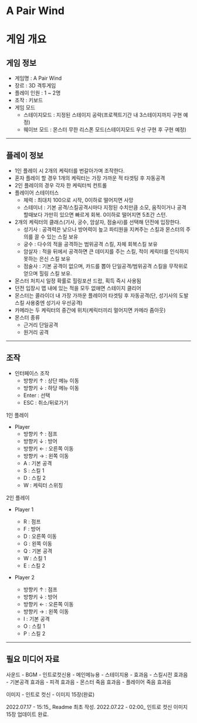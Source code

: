 # A Pair Wind

게임 개요
=========
게임 정보
---------
- 게임명 : A Pair Wind
- 장르 : 3D 격투게임
- 플레이 인원 : 1 ~ 2명
- 조작 : 키보드
- 게임 모드 
  - 스테이지모드 : 지정된 스테이지 공략(프로젝트기간 내 3스테이지까지 구현 예정)
  - 웨이브 모드 : 몬스터 무한 리스폰 모드(스테이지모드 우선 구현 후 구현 예정)
-------
플레이 정보
--------
- 1인 플레이 시 2개의 케릭터를 번갈아가며 조작한다.
- 혼자 플레이 할 경우 1개의 케릭터는 가장 가까운 적 타겟팅 후 자동공격
- 2인 플레이의 경우 각자 한 케릭터씩 컨트롤
- 플레이어 스테이터스
  - 체력 : 최대치 100으로 시작, 0이하로 떨어지면 사망
  - 스테미너 : 기본 공격/스킬공격시마다 지정된 수치만큼 소모, 움직이거나 공격할때보다 가만히 있으면 빠르게 회복. 0이하로 떨어지면 5초간 스턴.
- 2개의 케릭터의 클래스(기사, 궁수, 암살자, 점술사)를 선택해 던전에 입장한다.
  - 성기사 : 공격력은 낮으나 방어력이 높고 파티원을 지켜주는 스킬과 몬스터의 주의를 끌 수 있는 스킬 보유
  - 궁수 : 다수의 적을 공격하는 범위공격 스킬, 자체 회복스킬 보유
  - 암살자  : 적을 뒤에서 공격하면 큰 데미지를 주는 스킬, 적이 케릭터를 인식하지 못하는 은신 스킬 보유
  - 점술사 : 기본 공격이 없으며, 카드를 뽑아 단일공격/범위공격 스킬을 무작위로 얻으며 힐링 스킬 보유.
- 몬스터 처치시 일정 확률로 힐링포션 드랍, 획득 즉시 사용됨
- 던전 입장시 맵 내에 있는 적을 모두 없애면 스테이지 클리어
- 몬스터는 콜라이더 내 가장 가까운 플레이어 타겟팅 후 자동공격(단, 성기사의 도발 스킬 사용중엔 성기사 우선공격)
- 카메라는 두 케릭터의 중간에 위치(케릭터끼리 멀어지면 카메라 줌아웃)
- 몬스터 종류
    - 근거리 단일공격
    - 원거리 공격
---------
조작
---------
- 인터페이스 조작
  - 방향키 ↑ : 상단 메뉴 이동
  - 방향키 ↓ : 하당 메뉴 이동
  - Enter : 선택
  - ESC : 취소/뒤로가기
  
1인 플레이

- Player 
  - 방향키 ↑ : 점프
  - 방향키 ↓ : 방어
  - 방향키 ← : 오른쪽 이동
  - 방향키 → : 왼쪽 이동
  - A : 기본 공격
  - S : 스킬 1
  - D : 스킬 2
  - W : 케릭터 스위칭

2인 플레이

- Player 1
  - R : 점프
  - F : 방어
  - D : 오른쪽 이동
  - G : 왼쪽 이동
  - Q : 기본 공격
  - W : 스킬 1
  - E : 스킬 2

- Player 2
  - 방향키 ↑ : 점프
  - 방향키 ↓ : 방어
  - 방향키 ← : 오른쪽 이동
  - 방향키 → : 왼쪽 이동
  - I : 기본 공격
  - O : 스킬 1
  - P : 스킬 2
-------
필요 미디어 자료
-----
사운드
	- BGM
		- 인트로컷신용
		- 메인메뉴용
		- 스테이지용
	- 효과음
		- 스킬시전 효과음
		- 기본공격 효과음
		- 피격 효과음
		- 몬스터 죽음 효과음
		- 플레이어 죽음 효과음
    
이미지
	- 인트로 컷신
		- 이미지 15장(완료)


2022.07.17 - 15:15_ Readme 최초 작성.
2022.07.22 - 02:00_ 인트로 컷신 이미지 15장 업데이트 완료.
